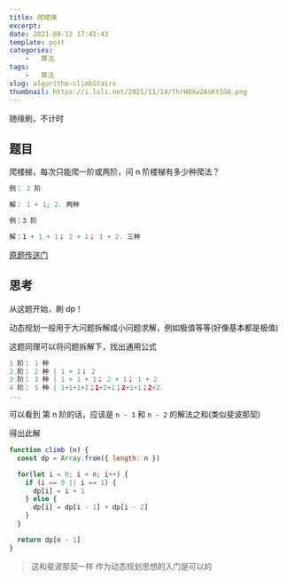 ```yaml
---
title: 爬楼梯
excerpt: 
date: 2021-08-12 17:41:43
template: post
categories:
	-	算法
tags: 
	-	算法
slug: algorithm-climbStairs
thumbnail: https://i.loli.net/2021/11/14/ThrHOXw2AsKtIG6.png
---
```


随缘刷，不计时

<!-- more -->

## 题目

爬楼梯，每次只能爬一阶或两阶，问 n 阶楼梯有多少种爬法？

```js
例： 2 阶

解： 1 + 1; 2. 两种

例：3 阶

解：1 + 1 + 1； 2 + 1； 1 + 2. 三种
```

[原题传送门](https://leetcode-cn.com/problems/climbing-stairs/)

## 思考

从这题开始，刷 dp！

动态规划一般用于大问题拆解成小问题求解，例如极值等等(好像基本都是极值)

这题同理可以将问题拆解下，找出通用公式

```js
1 阶： 1 种
2 阶： 2 种 | 1 + 1； 2
3 阶： 3 种 | 1 + 1 + 1； 2 + 1； 1 + 2
4 阶： 5 种 | 1+1+1+1；1+2+1；2+1+1；2+2
...
```

可以看到 第 n 阶的话，应该是 `n - 1` 和 `n - 2` 的解法之和(类似斐波那契)

得出此解

```js
function climb (n) {
  const dp = Array.from({ length: n })

  for(let i = 0; i < n; i++) {
    if (i == 0 || i == 1) {
      dp[i] = i + 1
    } else {
      dp[i] = dp[i - 1] + dp[i - 2]
    }
  }

  return dp[n - 1]
}
```

> 这和斐波那契一样 作为动态规划思想的入门是可以的